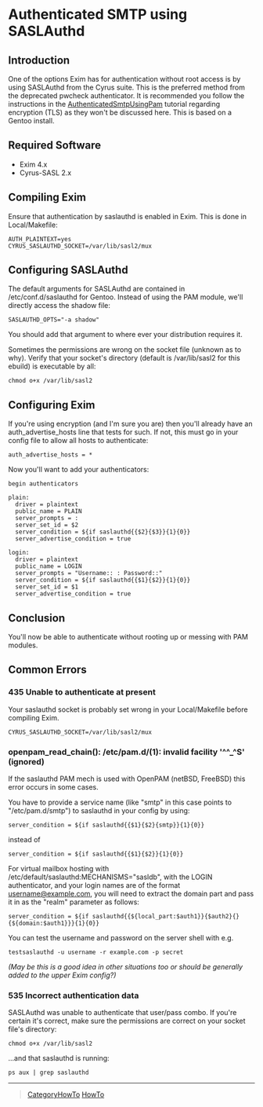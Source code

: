 Authenticated SMTP using SASLAuthd
==================================

Introduction
------------

One of the options Exim has for authentication without root access is by
using SASLAuthd from the Cyrus suite. This is the preferred method from
the deprecated pwcheck authenticator. It is recommended you follow the
instructions in the
[AuthenticatedSmtpUsingPam](AuthenticatedSmtpUsingPam) tutorial
regarding encryption (TLS) as they won't be discussed here. This is
based on a Gentoo install.

Required Software
-----------------
-   Exim 4.x
-   Cyrus-SASL 2.x

Compiling Exim
--------------

Ensure that authentication by saslauthd is enabled in Exim. This is done
in Local/Makefile:

    AUTH_PLAINTEXT=yes
    CYRUS_SASLAUTHD_SOCKET=/var/lib/sasl2/mux

Configuring SASLAuthd
---------------------

The default arguments for SASLAuthd are contained in
/etc/conf.d/saslauthd for Gentoo. Instead of using the PAM module, we'll
directly access the shadow file:

    SASLAUTHD_OPTS="-a shadow"

You should add that argument to where ever your distribution requires
it.

Sometimes the permissions are wrong on the socket file (unknown as to
why). Verify that your socket's directory (default is /var/lib/sasl2 for
this ebuild) is executable by all:

    chmod o+x /var/lib/sasl2

Configuring Exim
----------------

If you're using encryption (and I'm sure you are) then you'll already
have an auth\_advertise\_hosts line that tests for such. If not, this
must go in your config file to allow all hosts to authenticate:

    auth_advertise_hosts = *

Now you'll want to add your authenticators:

    begin authenticators

    plain:
      driver = plaintext
      public_name = PLAIN
      server_prompts = :
      server_set_id = $2
      server_condition = ${if saslauthd{{$2}{$3}}{1}{0}}
      server_advertise_condition = true

    login:
      driver = plaintext
      public_name = LOGIN
      server_prompts = "Username:: : Password::"
      server_condition = ${if saslauthd{{$1}{$2}}{1}{0}}
      server_set_id = $1
      server_advertise_condition = true

Conclusion
----------

You'll now be able to authenticate without rooting up or messing with
PAM modules.

Common Errors
-------------

### 435 Unable to authenticate at present

Your saslauthd socket is probably set wrong in your Local/Makefile
before compiling Exim.

    CYRUS_SASLAUTHD_SOCKET=/var/lib/sasl2/mux

### openpam\_read\_chain(): /etc/pam.d/(1): invalid facility '\^\^\_\^S' (ignored)

If the saslauthd PAM mech is used with OpenPAM (netBSD, FreeBSD) this
error occurs in some cases.

You have to provide a service name (like "smtp" in this case points to
"/etc/pam.d/smtp") to saslauthd in your config by using:

    server_condition = ${if saslauthd{{$1}{$2}{smtp}}{1}{0}}

instead of

    server_condition = ${if saslauthd{{$1}{$2}}{1}{0}}

For virtual mailbox hosting with /etc/default/saslauthd:MECHANISMS="sasldb", with the LOGIN authenticator, and your login names are of the format username@example.com, you will need to extract the domain part and pass it in as the "realm" parameter as follows:

    server_condition = ${if saslauthd{{${local_part:$auth1}}{$auth2}{}{${domain:$auth1}}}{1}{0}}

You can test the username and password on the server shell with e.g.

    testsaslauthd -u username -r example.com -p secret

*(May be this is a good idea in other situations too or should be
generally added to the upper Exim config?)*

### 535 Incorrect authentication data

SASLAuthd was unable to authenticate that user/pass combo. If you're
certain it's correct, make sure the permissions are correct on your
socket file's directory:

    chmod o+x /var/lib/sasl2

...and that saslauthd is running:

    ps aux | grep saslauthd

* * * * *

> [CategoryHowTo](CategoryHowTo) [HowTo](../HowTo)
